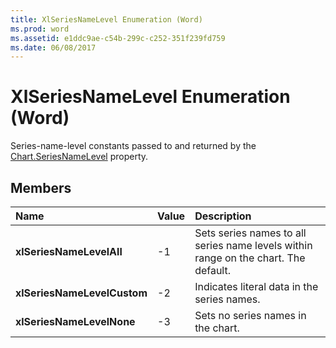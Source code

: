 ```yaml
---
title: XlSeriesNameLevel Enumeration (Word)
ms.prod: word
ms.assetid: e1ddc9ae-c54b-299c-c252-351f239fd759
ms.date: 06/08/2017
---
```



# XlSeriesNameLevel Enumeration (Word)

Series-name-level constants passed to and returned by the [Chart.SeriesNameLevel](Word.chart.seriesnamelevel.md) property.


## Members



|**Name**|**Value**|**Description**|
|:-----|:-----|:-----|
| **xlSeriesNameLevelAll**|-1|Sets series names to all series name levels within range on the chart. The default.|
| **xlSeriesNameLevelCustom**|-2|Indicates literal data in the series names.|
| **xlSeriesNameLevelNone**|-3|Sets no series names in the chart.|

